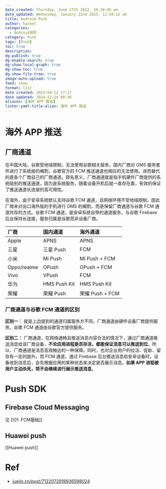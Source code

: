 ```yaml
---
date_created: Thursday, June 27th 2022, 10:38:05 pm
date_updated: Wednesday, January 22nd 2025, 12:50:12 am
title: Android Push
author: hacket
categories:
  - Android进阶
category: Push
tags: [Push]
toc: true
description: 
dg-publish: true
dg-enable-search: true
dg-show-local-graph: true
dg-show-toc: true
dg-show-file-tree: true
image-auto-upload: true
feed: show
format: list
date created: 2024-04-12 17:17
date updated: 2024-12-24 00:36
aliases: [海外 APP 推送]
linter-yaml-title-alias: 海外 APP 推送
---
```


# 海外 APP 推送

## 厂商通道

在中国大陆，谷歌受地域限制，无法使用谷歌相关服务，国内厂商对 GMS 服务套件进行了系统层的阉割，谷歌官方的 FCM 推送通道也相应的无法使用。进而替代的是各个厂商自己的厂商通道。顾名思义，厂商通道就是指手机硬件厂商提供的系统级别的推送通道，因为是系统服务，随着设备开机后就一直存在着，有效的保证了推送通道长连接的高可用性。

在海外，由于安卓系统默认支持谷歌 FCM 通道，且网络环境不受地域限制，因此厂商未对出口海外版的手机进行 GMS 的阉割，而是保留厂商通道与谷歌 FCM 通道共存的方式。谷歌 FCM 通道，是安卓系统自带的通道服务，与谷歌 Firebase 后台保持长连接，服务归属是谷歌而非设备厂商。

| 厂商          | 国内通道         | 海外通道          |
| :---------- | :----------- | :------------ |
| Apple       | APNS         | APNS          |
| 三星          | 三星 Push       | FCM           |
| 小米          | Mi Push      | Mi Push + FCM |
| Oppo/realme | OPush        | OPush + FCM   |
| Vivo        | VPush        | FCM           |
| 华为          | HMS Push Kit | HMS Push Kit  |
| 荣耀          | 荣耀 Push      | 荣耀 Push + FCM |

### 厂商通道与谷歌 FCM 通道的区别

**区别一：** 就是上边提到的通道归属服务方不同，厂商通道由硬件设备厂商提供服务，谷歌 FCM 通道由谷歌官方提供服务。

**区别二：** 厂商通道，在网络通畅且推送消息内容合法的情况下，通过厂商通道推送消息给该厂商设备，**不论应用进程是否存活，都能保证消息可以推送到位**。所以，厂商通道是消息高效触达的一种保障。同时，也对企业用户的拉活、促新、留存有一定的提升。而 FCM 通道，通过 Firebase 后台推送消息给安卓设备时，设备收到消息后，会先根据应用的某种状态来决定是否展示消息。**如果 APP 进程被用户主动杀死，将不会继续进行展示推送消息**。

# Push SDK

## Firebase Cloud Messaging

见 [[01 .FCM基础]]

## Huawei push

[[Huawei push]]

# Ref

- [juejin.cn/post/7122072919936598024](https://juejin.cn/post/7122072919936598024)
